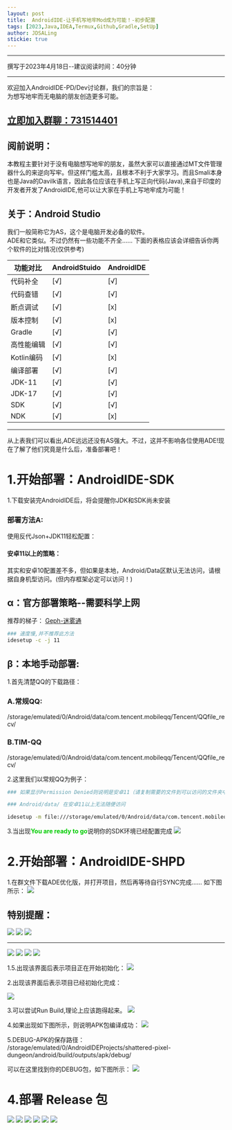 ```yaml
---
layout: post
title:  AndroidIDE-让手机写地牢Mod成为可能！-初步配置
tags: [2023,Java,IDEA,Termux,Github,Gradle,SetUp]
author: JDSALing
stickie: true
---
```


---
撰写于2023年4月18日--建议阅读时间：40分钟

---

欢迎加入AndroidIDE-PD/Dev讨论群，我们的宗旨是：  
为想写地牢而无电脑的朋友创造更多可能。
<h2><a href="https://jq.qq.com/?_wv=1027&k=DOm63Y34">立即加入群聊：731514401</a></h2>

## 阅前说明：
本教程主要针对于没有电脑想写地牢的朋友，虽然大家可以直接通过MT文件管理器什么的来逆向写牢。但这样门槛太高，且根本不利于大家学习。而且Smali本身也是Java的Davilk语言，因此各位应该在手机上写正向代码(Java),来自于印度的开发者开发了AndroidIDE,他可以让大家在手机上写地牢成为可能！

## 关于：Android Studio
我们一般简称它为AS，这个是电脑开发必备的软件。  
ADE和它类似。不过仍然有一些功能不齐全……
下面的表格应该会详细告诉你两个软件的比对情况(仅供参考)

|功能对比|AndroidStuido|AndroidIDE
|-|-|-
|代码补全|[√]|[√]
|代码查错|[√]|[√]
|断点调试|[√]|[x]
|版本控制|[√]|[x]
|Gradle|[√]|[√]
|高性能编辑|[√]|[√]
|Kotlin编码|[√]|[x]
|编译部署|[√]|[√]
|JDK-11|[√]|[√]
|JDK-17|[√]|[√]
|SDK|[√]|[√]
|NDK|[√]|[x]

---

 从上表我们可以看出,ADE远远还没有AS强大。不过，这并不影响各位使用ADE!现在了解了他们究竟是什么后，准备部署吧！

# 1.开始部署：AndroidIDE-SDK
1.下载安装完AndroidIDE后，将会提醒你JDK和SDK尚未安装  

### 部署方法A:
使用反代Json+JDK11轻松配置：

#### 安卓11以上的策略：
其实和安卓10配置差不多，但如果是本地，Android/Data区默认无法访问，请根据自身机型访问。(但内存框架必定可以访问！)

## α：官方部署策略--需要科学上网
推荐的梯子：
[Geph-迷雾通](https://jdsalinghub.top/geph-official/geph4-client/wiki/%E8%BF%B7%E9%9B%BE%E9%80%9A%EF%BC%88%E5%85%8D%E7%BF%BB%E5%A2%99%E9%95%9C%E5%83%8F%EF%BC%89)
```bash
### 速度慢,并不推荐此方法
idesetup -c -j 11
```

## β：本地手动部署:

1.首先清楚QQ的下载路径：
### A.常规QQ:
/storage/emulated/0/Android/data/com.tencent.mobileqq/Tencent/QQfile_recv/
### B.TIM-QQ
/storage/emulated/0/Android/data/com.tencent.mobileqq/Tencent/QQfile_recv/

2.这里我们以常规QQ为例子：
```bash
### 如果显示Permission Denied则说明是安卓11（请复制需要的文件到可以访问的文件夹中）

### Android/data/ 在安卓11以上无法随便访问

idesetup -m file:///storage/emulated/0/Android/data/com.tencent.mobileqq/Tencent/QQfile_recv/install-patch.json -j 11

```

3.当出现<b><font color="#00cc00">You are ready to go</font></b>说明你的SDK环境已经配置完成
<img src="https://rust.coldmint.top/ftp/ling/cdnpng/adepng/Set4.jpg">

# 2.开始部署：AndroidIDE-SHPD

1.在群文件下载ADE优化版，并打开项目，然后再等待自行SYNC完成……
如下图所示：
<img src="https://rust.coldmint.top/ftp/ling/cdnpng/adepng/Set8.jpg">

## 特别提醒：
<img src="https://rust.coldmint.top/ftp/ling/cdnpng/adepng/Set9.jpg">
<img src="https://rust.coldmint.top/ftp/ling/cdnpng/adepng/Set10.jpg">
<img src="https://rust.coldmint.top/ftp/ling/cdnpng/adepng/Set11.jpg">

---

<img src="https://rust.coldmint.top/ftp/ling/cdnpng/adepng/Set12.jpg">
<img src="https://rust.coldmint.top/ftp/ling/cdnpng/adepng/Set13.jpg">
<img src="https://rust.coldmint.top/ftp/ling/cdnpng/adepng/Set14.jpg">
<img src="https://rust.coldmint.top/ftp/ling/cdnpng/adepng/Set15.jpg">

1.5.出现该界面后表示项目正在开始初始化：
<img src="https://rust.coldmint.top/ftp/ling/cdnpng/adepng/Set5.jpg">

2.出现该界面后表示项目已经初始化完成：

<img src="https://rust.coldmint.top/ftp/ling/cdnpng/adepng/Set6.jpg">

3.可以尝试Run Build,理论上应该跑得起来。
<img src="https://rust.coldmint.top/ftp/ling/cdnpng/adepng/Set7.jpg">

4.如果出现如下图所示，则说明APK包编译成功：
<img src="https://rust.coldmint.top/ftp/ling/cdnpng/adepng/Set16.jpg">

5.DEBUG-APK的保存路径：  
/storage/emulated/0/AndroidIDEProjects/shattered-pixel-dungeon/android/build/outputs/apk/debug/

可以在这里找到你的DEBUG包，如下图所示：
<img src="https://rust.coldmint.top/ftp/ling/cdnpng/adepng/Set17.jpg">


# 4.部署 Release 包

<img src="https://rust.coldmint.top/ftp/ling/cdnpng/adepng/release1.jpg">
<img src="https://rust.coldmint.top/ftp/ling/cdnpng/adepng/release2.jpg">
<img src="https://rust.coldmint.top/ftp/ling/cdnpng/adepng/release3.jpg">
<img src="https://rust.coldmint.top/ftp/ling/cdnpng/adepng/release4.jpg">
<img src="https://rust.coldmint.top/ftp/ling/cdnpng/adepng/release5.jpg">
<img src="https://rust.coldmint.top/ftp/ling/cdnpng/adepng/release6.jpg">













